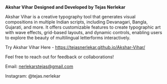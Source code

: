 **Akshar Vihar**
__Designed and Developed by Tejas Nerlekar__

Akshar Vihar is a creative typography tool that generates visual compositions in multiple Indian scripts, including Devanagari, Bangla, Gujarati, and more. It offers customizable features to create typographic art with wave effects, grid-based layouts, and dynamic controls, enabling users to explore the beauty of multilingual letterforms interactively.

Try Akshar Vihar Here - https://tejasnerlekar.github.io/Akshar-Vihar/


Feel free to reach out for feedback or collaborations!

Email: nerlekarstejas@gmail.com

Instagram: @tejas.nerlekar
